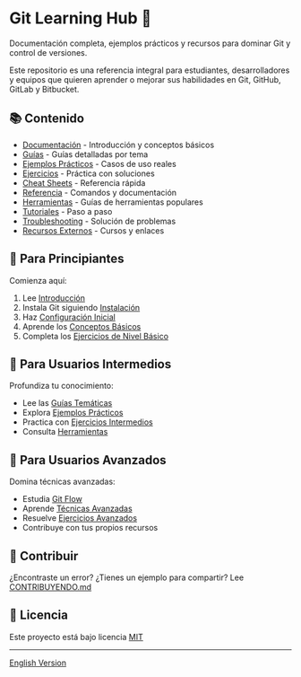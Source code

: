 # Git Learning Hub 🚀

Documentación completa, ejemplos prácticos y recursos para dominar Git y control
de versiones.

Este repositorio es una referencia integral para estudiantes, desarrolladores y equipos
que quieren aprender o mejorar sus habilidades en Git, GitHub, GitLab y Bitbucket.

## 📚 Contenido

- [Documentación](/docs) - Introducción y conceptos básicos
- [Guías](/guias) - Guías detalladas por tema
- [Ejemplos Prácticos](/ejemplos-practicos) - Casos de uso reales
- [Ejercicios](/exercises) - Práctica con soluciones
- [Cheat Sheets](/cheat-sheets) - Referencia rápida
- [Referencia](/referencia) - Comandos y documentación
- [Herramientas](/herramientas) - Guías de herramientas populares
- [Tutoriales](/tutoriales) - Paso a paso
- [Troubleshooting](/troubleshooting) - Solución de problemas
- [Recursos Externos](/recursos-externos) - Cursos y enlaces

## 🎯 Para Principiantes

Comienza aquí:

1. Lee [Introducción](/docs/es/introduccion.md)
2. Instala Git siguiendo [Instalación](/docs/es/instalacion.md)
3. Haz [Configuración Inicial](/docs/es/configuracion-inicial.md)
4. Aprende los [Conceptos Básicos](/docs/es/conceptos-basicos.md)
5. Completa los [Ejercicios de Nivel Básico](/ejercicios/nivel-basico)

## 🚀 Para Usuarios Intermedios

Profundiza tu conocimiento:

- Lee las [Guías Temáticas](/guias)
- Explora [Ejemplos Prácticos](/ejemplos-practicos)
- Practica con [Ejercicios Intermedios](/ejercicios/nivel-intermedio)
- Consulta [Herramientas](/herramientas)

## 💪 Para Usuarios Avanzados

Domina técnicas avanzadas:

- Estudia [Git Flow](/tutoriales/es/git-flow-paso-a-paso.md)
- Aprende [Técnicas Avanzadas](/ejemplos-practicos/avanzados)
- Resuelve [Ejercicios Avanzados](/ejercicios/nivel-avanzado)
- Contribuye con tus propios recursos

## 🤝 Contribuir

¿Encontraste un error? ¿Tienes un ejemplo para compartir?
Lee [CONTRIBUYENDO.md](CONTRIBUYENDO.md)

## 📄 Licencia

Este proyecto está bajo licencia [MIT](LICENSE)

---

[English Version](/README.en.md)
